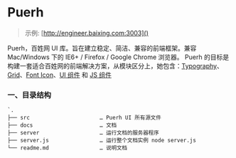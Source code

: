 # Puerh

> 示例: [http://engineer.baixing.com:3003]()

Puerh，百姓网 UI 库。旨在建立稳定、简洁、兼容的前端框架。兼容 Mac/Windows 下的 IE6+ / Firefox / Google Chrome 浏览器。 Puerh 的目标是构建一套适合百姓网的前端解决方案，从模块区分上，她包含：[Typography][1]、[Grid][2]、[Font Icon][3]、[UI 组件][4] 和 [JS 组件][5]

### 一、目录结构

```
`.
├── src                      … Puerh UI 所有源文件
├── docs                     … 文档
├── server                   … 运行文档的服务器程序
├── server.js                … 运行整个文档实例 node server.js
└── readme.md                … 说明文档
````

[1]:	/typography
[2]:	/grid
[3]:	/font
[4]:	/ui
[5]:	/js